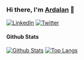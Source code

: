 ### Hi there, I'm [Ardalan][website] 👋

[![LinkedIn][linkedin_badge]][linkedin_url]
[![Twitter][twitter_badge]][twitter_url]

#### Github Stats

[![Github Stats](https://github-readme-stats.vercel.app/api?username=ardalanamini&hide_border=true&show_icons=true)](https://github.com/ardalanamini)
[![Top Langs](https://github-readme-stats.vercel.app/api/top-langs/?username=ardalanamini&hide_border=true&layout=compact)](https://github.com/ardalanamini)

[website]: https://ardalanamini.com

[linkedin_badge]: https://img.shields.io/badge/LinkedIn-0077B5?style=for-the-badge&logo=linkedin&logoColor=white
[linkedin_url]: https://www.linkedin.com/in/ardalanamini

[twitter_badge]: https://img.shields.io/badge/Twitter-1DA1F2?style=for-the-badge&logo=twitter&logoColor=white
[twitter_url]: https://twitter.com/AminiArdalan

<!--
**ardalanamini/ardalanamini** is a ✨ _special_ ✨ repository because its `README.md` (this file) appears on your GitHub profile.

Here are some ideas to get you started:

- 🔭 I’m currently working on ...
- 🌱 I’m currently learning ...
- 👯 I’m looking to collaborate on ...
- 🤔 I’m looking for help with ...
- 💬 Ask me about ...
- 📫 How to reach me: ...
- 😄 Pronouns: ...
- ⚡ Fun fact: ...
-->

